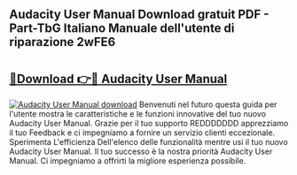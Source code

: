 ## Audacity User Manual Download gratuit PDF - Part-TbG Italiano Manuale dell'utente di riparazione 2wFE6

# <h2><a href="http://dfbihrn.blite.top/?on=Audacity+User+Manual">🔗Download 👉🔴 Audacity User Manual</a></h2>

[![Audacity User Manual download](https://i.imgur.com/lujVjoI.png)](http://dfbihrn.blite.top/?on=Audacity+User+Manual)
Benvenuti nel futuro questa guida per l'utente mostra le caratteristiche e le funzioni innovative del tuo nuovo Audacity User Manual. Grazie per il tuo supporto REDDDDDDD apprezziamo il tuo Feedback e ci impegniamo a fornire un servizio clienti eccezionale. Sperimenta L'efficienza Dell'elenco delle funzionalità mentre usi il tuo nuovo Audacity User Manual. Il tuo successo è la nostra priorità Audacity User Manual. Ci impegniamo a offrirti la migliore esperienza possibile.
